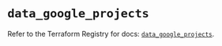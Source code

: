# `data_google_projects`

Refer to the Terraform Registry for docs: [`data_google_projects`](https://registry.terraform.io/providers/hashicorp/google/6.49.0/docs/data-sources/projects).

